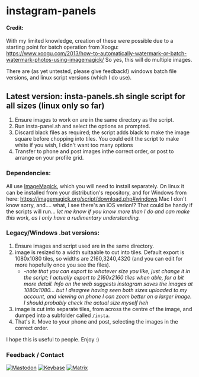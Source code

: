 # instagram-panels

#### Credit:
With my limited knowledge, creation of these were possible due to a starting point for batch operation from Xoogu: https://www.xoogu.com/2013/how-to-automatically-watermark-or-batch-watermark-photos-using-imagemagick/ 
So yes, this will do multiple images.

There are (as yet untested, please give feedback!) windows batch file versions, and linux script versions (which I do use).

## Latest version: insta-panels.sh single script for all sizes (linux only so far)
1. Ensure images to work on are in the same directory as the script.
2. Run insta-panel.sh and select the options as prompted.
3. Discard black files as required; the script adds black to make the image square before chopping into tiles. You could edit the script to make white if you wish, I didn't want too many options
4. Transfer to phone and post images inthe correct order, or post to arrange on your profile grid.

### Dependencies:
All use [ImageMagick](https://github.com/ImageMagick/ImageMagick), which you will need to install separately.
On linux it can be installed from your distribution's repository, and for Windows from here: https://imagemagick.org/script/download.php#windows
Mac I don't know sorry, and.... what, I see there's an iOS verion!? That could be handy if the scripts will run...
 *let me know if you know more than I do and can make this work, as I only have a rudimentary understanding.*

### Legacy/Windows .bat versions:
1. Ensure images and script used are in the same directory.
2. image is resized to a width suitaable to cut into tiles. Default export is 1080x1080 tiles, so widths are 2160,3240,4320 (and you can edit for more hopefully once you see the files).
    * *-note that you can export to whatever size you like, just change it in the script; I actually export to 2160x2160 tiles when able, for a bit more detail. Info on the web suggests instagram saves the images at 1080x1080... but I disagree having seen both sizes uploaded to my account, and viewing on phone I can zoom better on a larger image. I should probably check the actual size myself heh*
3. image is cut into separate tiles, from across the centre of the image, and dumped into a subfolder called `/insta`.
4. That's it. Move to your phone and post, selecting the images in the correct order.

I hope this is useful to people. Enjoy :)

### Feedback / Contact
[![Mastodon](https://imgur.com/RlwSYBU.png)](https://mastodon.nz/@swansinflight)      [![Keybase](https://imgur.com/A6slVMP.png)](https://keybase.io/swansinflight)     [![Matrix](https://imgur.com/nSuuB4z.png)](https://riot.im/app/#/user/@rtwx:matrix.org?action=chat)

